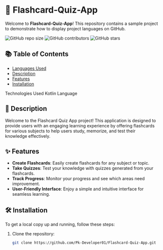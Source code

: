 # 🌟 Flashcard-Quiz-App

Welcome to **Flashcard-Quiz-App**! This repository contains a sample project to demonstrate how to display project languages on GitHub.

![GitHub repo size](https://img.shields.io/github/repo-size/Pk-Developer01/Flashcard-Quiz-App)
![GitHub contributors](https://img.shields.io/github/contributors/Pk-Developer01/Flashcard-Quiz-App)
![GitHub stars](https://img.shields.io/github/stars/Pk-Developer01/Flashcard-Quiz-App?style=social)

## 📚 Table of Contents

- [Languages Used](#-languages-used)
- [Description](#-description)
- [Features](#-features)
- [Installation](#-installation)

Technologies Used
Kotlin Language

## 📖 Description

Welcome to the Flashcard Quiz App project! This application is designed to provide users with an engaging learning experience by offering flashcards for various subjects to help users study, memorize, and test their knowledge effectively.

## ✨ Features

- **Create Flashcards**: Easily create flashcards for any subject or topic.
- **Take Quizzes**: Test your knowledge with quizzes generated from your flashcards.
- **Track Progress**: Monitor your progress and see which areas need improvement.
- **User-Friendly Interface**: Enjoy a simple and intuitive interface for seamless learning.

## 🛠 Installation

To get a local copy up and running, follow these steps:

1. Clone the repository:
   ```sh
   git clone https://github.com/Pk-Developer01/Flashcard-Quiz-App.git
